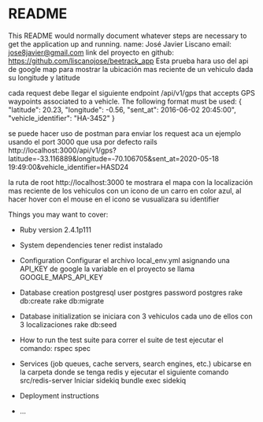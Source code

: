 # README

This README would normally document whatever steps are necessary to get the
application up and running.
name: José Javier Liscano
email: jose8javier@gmail.com
link del proyecto en github: https://github.com/liscanojose/beetrack_app
Esta prueba hara uso del api de google map para mostrar la ubicación mas reciente de un vehiculo dada su longitude y latitude

cada request debe llegar el siguiente endpoint /api/v1/gps that accepts GPS waypoints associated to a vehicle. The following format must be used:
{
  "latitude": 20.23,
  "longitude": -0.56,
  "sent_at": 2016-06-02 20:45:00",
  "vehicle_identifier": "HA-3452"
}

se puede hacer uso de postman para enviar los request aca un ejemplo
usando el port 3000 que usa por defecto rails
http://localhost:3000/api/v1/gps?latitude=-33.116889&longitude=-70.106705&sent_at=2020-05-18 19:49:00&vehicle_identifier=HASD24

la ruta de root http://localhost:3000
te mostrara el mapa con la localización mas reciente de los vehiculos con un icono de un carro en color azul, al hacer hover con el mouse en el icono se vusualizara su identifier


Things you may want to cover:

* Ruby version 2.4.1p111

* System dependencies
tener redist instalado

* Configuration
Configurar el archivo local_env.yml asignando una API_KEY de google la variable en el proyecto se llama GOOGLE_MAPS_API_KEY

* Database creation postgresql
user postgres
password postgres
rake db:create
rake db:migrate
* Database initialization
se iniciara con 3 vehiculos cada uno de ellos con 3 localizaciones
rake db:seed

* How to run the test suite
para correr el suite de test
ejecutar el comando: rspec spec
* Services (job queues, cache servers, search engines, etc.)
ubicarse en la carpeta donde se tenga redis y ejecutar el siguiente comando src/redis-server
Iniciar sidekiq
bundle exec sidekiq
* Deployment instructions

* ...
